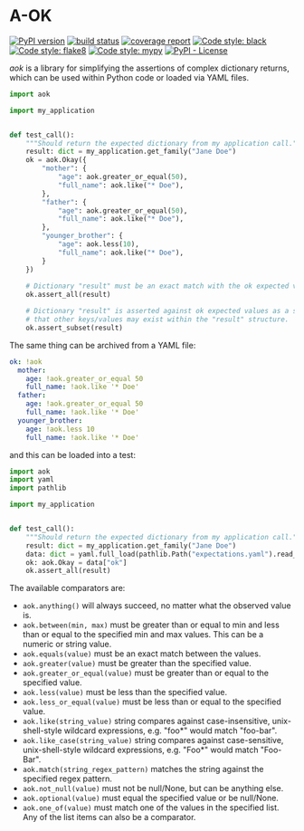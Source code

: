 # A-OK

[![PyPI version](https://badge.fury.io/py/aok.svg)](https://pypi.org/project/aok/)
[![build status](https://gitlab.com/rocket-boosters/a-ok/badges/main/pipeline.svg)](https://gitlab.com/rocket-boosters/a-ok/commits/main)
[![coverage report](https://gitlab.com/rocket-boosters/a-ok/badges/main/coverage.svg)](https://gitlab.com/rocket-boosters/a-ok/commits/main)
[![Code style: black](https://img.shields.io/badge/code%20style-black-000000.svg)](https://github.com/psf/black)
[![Code style: flake8](https://img.shields.io/badge/code%20style-flake8-white)](https://gitlab.com/pycqa/flake8)
[![Code style: mypy](https://img.shields.io/badge/code%20style-mypy-white)](http://mypy-lang.org/)
[![PyPI - License](https://img.shields.io/pypi/l/aok)](https://pypi.org/project/aok/)

*aok* is a library for simplifying the assertions of complex dictionary returns,
which can be used within Python code or loaded via YAML files.

```python
import aok

import my_application


def test_call():
    """Should return the expected dictionary from my application call."""
    result: dict = my_application.get_family("Jane Doe")
    ok = aok.Okay({
        "mother": {
            "age": aok.greater_or_equal(50),
            "full_name": aok.like("* Doe"),
        },
        "father": {
            "age": aok.greater_or_equal(50),
            "full_name": aok.like("* Doe"),
        },
        "younger_brother": {
            "age": aok.less(10),
            "full_name": aok.like("* Doe"),
        }
    })
    
    # Dictionary "result" must be an exact match with the ok expected values.
    ok.assert_all(result)

    # Dictionary "result" is asserted against ok expected values as a subset, such
    # that other keys/values may exist within the "result" structure.
    ok.assert_subset(result)
```

The same thing can be archived from a YAML file:

```yaml
ok: !aok
  mother:
    age: !aok.greater_or_equal 50
    full_name: !aok.like '* Doe'
  father:
    age: !aok.greater_or_equal 50
    full_name: !aok.like '* Doe'
  younger_brother:
    age: !aok.less 10
    full_name: !aok.like '* Doe'
```

and this can be loaded into a test:

```python
import aok
import yaml
import pathlib

import my_application


def test_call():
    """Should return the expected dictionary from my application call."""
    result: dict = my_application.get_family("Jane Doe")
    data: dict = yaml.full_load(pathlib.Path("expectations.yaml").read_text())
    ok: aok.Okay = data["ok"]
    ok.assert_all(result)
```

The available comparators are:
- `aok.anything()` will always succeed, no matter what the observed value is. 
- `aok.between(min, max)` must be greater than or equal to min and less than or equal
  to the specified min and max values. This can be a numeric or string value.
- `aok.equals(value)` must be an exact match between the values.
- `aok.greater(value)` must be greater than the specified value.
- `aok.greater_or_equal(value)` must be greater than or equal to the specified value.
- `aok.less(value)` must be less than the specified value.
- `aok.less_or_equal(value)` must be less than or equal to the specified value.
- `aok.like(string_value)` string compares against case-insensitive, unix-shell-style
  wildcard expressions, e.g. "foo*" would match "foo-bar".
- `aok.like_case(string_value)` string compares against case-sensitive, 
  unix-shell-style wildcard expressions, e.g. "Foo*" would match "Foo-Bar".
- `aok.match(string_regex_pattern)` matches the string against the specified regex 
  pattern.
- `aok.not_null(value)` must not be null/None, but can be anything else.
- `aok.optional(value)` must equal the specified value or be null/None.
- `aok.one_of(value)` must match one of the values in the specified list. Any of the
  list items can also be a comparator.

